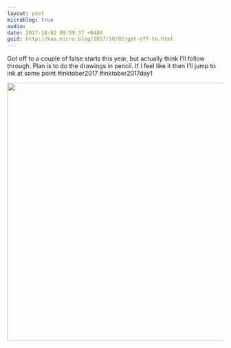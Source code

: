 ```yaml
---
layout: post
microblog: true
audio: 
date: 2017-10-02 09:59:37 +0400
guid: http://kaa.micro.blog/2017/10/02/got-off-to.html
---
```

Got off to a couple of false starts this year, but actually think I’ll follow through. Plan is to do the drawings in pencil. If I feel like it then I’ll jump to ink at some point #inktober2017 #inktober2017day1

<img src="https://micro.kaa.bz/uploads/2018/b540171a4e.jpg" width="600" height="600" />
